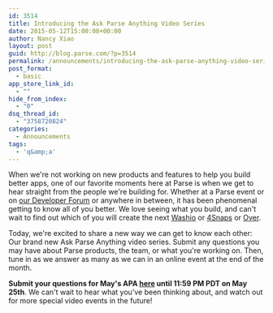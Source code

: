 ```yaml
---
id: 3514
title: Introducing the Ask Parse Anything Video Series
date: 2015-05-12T15:00:08+00:00
author: Nancy Xiao
layout: post
guid: http://blog.parse.com/?p=3514
permalink: /announcements/introducing-the-ask-parse-anything-video-series/
post_format:
  - basic
app_store_link_id:
  - ""
hide_from_index:
  - "0"
dsq_thread_id:
  - "3758720824"
categories:
  - Announcements
tags:
  - 'q&amp;a'
---
```

When we're not working on new products and features to help you build better apps, one of our favorite moments here at Parse is when we get to hear straight from the people we're building for. Whether at a Parse event or on <a href="https://groups.google.com/forum/#!forum/parse-developers" target="_blank">our Developer Forum</a> or anywhere in between, it has been phenomenal getting to know all of you better. We love seeing what you build, and can't wait to find out which of you will create the next <a href="https://www.facebook.com/FacebookDevelopers/videos/10152868838158553/" target="_blank">Washio</a> or <a href="http://parse.com/customers" target="_blank">4Snaps</a> or <a href="http://madewithover.com/" target="_blank">Over</a>.

Today, we're excited to share a new way we can get to know each other: Our brand new Ask Parse Anything video series. Submit any questions you may have about Parse products, the team, or what you're working on. Then, tune in as we answer as many as we can in an online event at the end of the month.

**Submit your questions for May's APA <a href="https://askparseanything.typeform.com/to/s8zfuI" target="_blank">here</a> until 11:59 PM PDT on May 25th**. We can't wait to hear what you've been thinking about, and watch out for more special video events in the future!